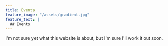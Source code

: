 ```yaml
---
title: Events
feature_image: "/assets/gradient.jpg"
feature_text: |
  ## Events
---
```


I'm not sure yet what this website is about, but I'm sure I'll work it out soon.
